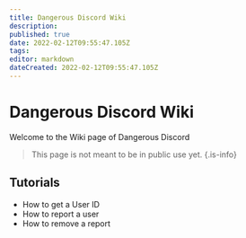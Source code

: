 ```yaml
---
title: Dangerous Discord Wiki
description: 
published: true
date: 2022-02-12T09:55:47.105Z
tags: 
editor: markdown
dateCreated: 2022-02-12T09:55:47.105Z
---
```


# Dangerous Discord Wiki
Welcome to the Wiki page of Dangerous Discord

> This page is not meant to be in public use yet.
{.is-info}


## Tutorials
- How to get a User ID
- How to report a user
- How to remove a report
